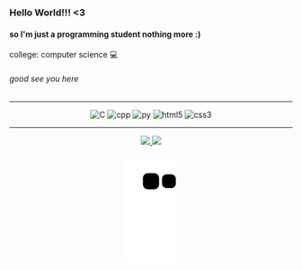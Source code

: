 ### Hello World!!! <3

#### so I'm just a programming student nothing more :)
college: computer science :computer:
###### good see you here 

---
<div align="center">
  <img src="https://cdn.jsdelivr.net/gh/devicons/devicon/icons/c/c-plain.svg" alt="C" width="40"  style="max-width:100%;"></img>
  <img src="https://cdn.jsdelivr.net/gh/devicons/devicon/icons/cplusplus/cplusplus-plain.svg" alt="cpp" width="40"  style="max-width:100%;"></img>
  <img src="https://cdn.jsdelivr.net/gh/devicons/devicon/icons/python/python-plain.svg" alt="py" width="40" " style="max-width:100%;"></img>
  <img src="https://cdn.jsdelivr.net/gh/devicons/devicon/icons/html5/html5-plain-wordmark.svg" alt="html5" width="40"  style="max-width:100%;"></img>
  <img src="https://cdn.jsdelivr.net/gh/devicons/devicon/icons/css3/css3-plain-wordmark.svg" alt="css3" width="40"style="max-width:100%;" />
</div>

---

<div align="center">
  <a href="https://github.com/FelixClone">
  <img height="150em" src="https://github-readme-stats.vercel.app/api?username=FelixClone&show_icons=true&theme=tokyonight&include_all_commits=true&count_private=true"/>
    
  <img height="150em" src="https://github-readme-stats.vercel.app/api/top-langs/?username=FelixClone&layout=compact&langs_count=7&theme=tokyonight"/>
    
  ![Snake animation](https://github.com/FelixClone/FelixClone/blob/output/github-contribution-grid-snake.svg)
</div>
  

<!--
**FelixClone/FelixClone** is a ✨ _special_ ✨ repository because its `README.md` (this file) appears on your GitHub profile.

Here are some ideas to get you started:

- 🔭 I’m currently working on ...
- 🌱 I’m currently learning ...
- 👯 I’m looking to collaborate on ...
- 🤔 I’m looking for help with ...
- 💬 Ask me about ...
- 📫 How to reach me: ...
- 😄 Pronouns: ...
- ⚡ Fun fact: ...
-->
